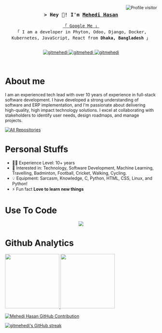 <a href="https://komarev.com/ghpvc/?username=gitmehedi">
  <img align="right" src="https://komarev.com/ghpvc/?username=gitmehedi&color=brightgreen&&label=PROFILE+VIEWS&style=for-the-badge" alt="Profile visitor" />
</a>
<!-- Intro  -->
<h3 align="center">
        <samp>&gt; Hey 🤝! I'm 
                <b><a target="_blank" href="https://swapon.me">Mehedi Hasan</a></b>
        </samp>
</h3>

<p align="center"> 
  <samp>
    <a href="https://www.google.com/search?q=Mehedi+Hasan">「 Google Me 」</a>
    <br>
    「 I am a developer in Phyton, Odoo, Django, Docker, Kubernetes, JavaScript, React from <b>Dhaka, Bangladesh</b> 」
    <br>
    <br>
  </samp>
</p>

<p align="center">

 <a href="https://www.linkedin.com/in/gitmehedi/" target="_blank">
  <img src="https://img.shields.io/badge/LinkedIn-0077B5?style=for-the-badge&logo=linkedin&logoColor=white" alt="gitmehedi"/>
 </a>
 <a href="https://stackoverflow.com/users/2176115/mehedi-hasan" target="_blank">
  <img src="https://img.shields.io/badge/-Stackoverflow-0e76a8?style=for-the-badge&logo=Stackoverflow&logoColor=white&color=ef8236" alt="gitmehedi" />
 </a> 
 <a href="https://github.com/gitmehedi/gitmehedi.github.io/blob/master/MD_MEHEDI_HASAN.pdf" target="_blank">
  <img src="https://img.shields.io/badge/-Resume-23E4405F?style=for-the-badge&logo=Resume&logoColor=Red&color=green" alt="gitmehedi"  />
  </a> 
</p>
<br />


<!-- About Section -->

# About me

I am an experienced tech lead with over 10 years of experience in full-stack software development. I have developed a
strong understanding of software and ERP implementation, and I'm passionate about delivering high-quality, high impact
technology solutions. I excel at collaborating with stakeholders to identify user needs, design roadmaps, and manage
projects.

<p align="left">
  <a href="https://github.com/gitmehedi?tab=repositories" target="_blank"><img alt="All Repositories" title="All Repositories" src="https://img.shields.io/badge/-All%20Repos-2962FF?style=for-the-badge&logo=koding&logoColor=white"/></a>
</p>

# Personal Stuffs

- 👨‍🎓 Experience Level: 10+ years
- 🧩 Interested in: Technology, Software Development, Machine Learning, Travelling, Badminton, Football, Cricket,
  Walking, Cycling.
- 💡 Equipment: Sarcasm, Knowledge, C, Python, HTML, CSS, Linux, and Python!
- ⚡ Fun fact **Love to learn new things**


# Use To Code

<p align="center">
  <a href="https://skillicons.dev">
    <img src="https://skillicons.dev/icons?i=python,postgres,react,mysql,bash,docker,kubernetes,git,github,css,html,javascript,bootstrap,django,idea,pycharm,vscode,figma,rabbitmq,flask,jquery,nodejs,linux,aws,redhat,debian,ubuntu,graphql,kafka,apple,selenium,redis,prometheus,postman,npm,nginx,md,latex,grafana,jenkins,d3,ansible,vim" />
  </a>
</p>


# Github Analytics

<p align="left">
  <a href="https://github.com/gitmehedi">
    <img height="180em" src="https://github-readme-stats-eight-theta.vercel.app/api?username=gitmehedi&show_icons=true&theme=algolia&include_all_commits=true&count_private=true"/>
    <img height="180em" src="https://github-readme-stats-eight-theta.vercel.app/api/top-langs/?username=gitmehedi&layout=compact&langs_count=20&theme=algolia&include_all_commits=true&count_private=true"/>
  </a>
</p>
<p align="left">
  <a href="https://github.com/gitmehedi">
    <img src="https://github-profile-summary-cards.vercel.app/api/cards/profile-details?username=gitmehedi&theme=radical" alt="Mehedi Hasan GitHub Contribution"/>
  </a>
</p>
<p align="left">
  <a href="https://github.com/gitmehedi">
    <img src="https://github-readme-streak-stats.herokuapp.com/?user=gitmehedi&theme=radical&border=7F3FBF&background=0D1117" alt="gitmehedi's GitHub streak"/>
  </a>
</p>







